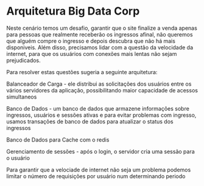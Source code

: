 # Arquitetura Big Data Corp

Neste cenário temos um desafio, garantir que o site finalize a venda apenas para pessoas que realmente receberão os ingressos afinal, não queremos que alguém compre o ingresso e depois descubra que não há mais disponiveis. Além disso, precisamos lidar com a questão da velocidade da internet, para que os usuários com conexões mais lentas não sejam prejudicados.

Para resolver estas questões sugeria a seguinte arquitetura:

Balanceador de Carga - ele distribui as solicitações dos usuários entre os vários servidores da aplicação, possibilitando maior capacidade de acessos simultaneos

Banco de Dados - um banco de dados que armazene informações sobre ingressos, usuários e sessões ativas e para evitar problemas com ingresso, usamos transações de banco de dados para atualizar o status dos ingressos

Banco de Dados para Cache com o redis

Gerenciamento de sessões -  após o login, o servidor cria uma sessão para o usuário

Para garantir que a velociade de internet não seja um problema podemos limitar o número de requisições por usuário num determinando periodo


